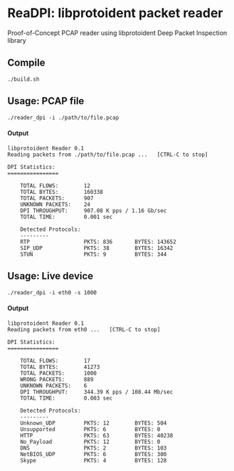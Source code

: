# ReaDPI: libprotoident packet reader
Proof-of-Concept PCAP reader using libprotoident Deep Packet Inspection library


## Compile
```
./build.sh
```

## Usage: PCAP file
```
./reader_dpi -i ./path/to/file.pcap
```

#### Output
```
libprotoident Reader 0.1 
Reading packets from ./path/to/file.pcap ...   [CTRL-C to stop]

DPI Statistics:
================

	TOTAL FLOWS: 		12
	TOTAL BYTES: 		160338
	TOTAL PACKETS: 		907
	UNKNOWN PACKETS: 	24
	DPI THROUGHPUT: 	907.08 K pps / 1.16 Gb/sec
	TOTAL TIME: 		0.001 sec

	Detected Protocols:
	---------
	RTP                 PKTS: 836       BYTES: 143652    
	SIP_UDP             PKTS: 38        BYTES: 16342     
	STUN                PKTS: 9         BYTES: 344     

```

## Usage: Live device
```
./reader_dpi -i eth0 -s 1000
```

#### Output
```
libprotoident Reader 0.1 
Reading packets from eth0 ... 	[CTRL-C to stop]

DPI Statistics:
================

	TOTAL FLOWS: 		17
	TOTAL BYTES: 		41273
	TOTAL PACKETS: 		1000
	WRONG PACKETS: 		889
	UNKNOWN PACKETS: 	6
	DPI THROUGHPUT: 	344.39 K pps / 108.44 Mb/sec
	TOTAL TIME: 		0.003 sec

	Detected Protocols:
	---------
	Unknown_UDP         PKTS: 12        BYTES: 504       
	Unsupported         PKTS: 6         BYTES: 0         
	HTTP                PKTS: 63        BYTES: 40238     
	No_Payload          PKTS: 12        BYTES: 0         
	DNS                 PKTS: 2         BYTES: 103       
	NetBIOS_UDP         PKTS: 6         BYTES: 300       
	Skype               PKTS: 4         BYTES: 128       
```

